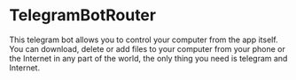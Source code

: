 # TelegramBotRouter
This telegram bot allows you to control your computer from the app itself. 
You can download, delete or add files to your computer from your phone or the Internet in any part of the world, the only thing you need is telegram and Internet.
